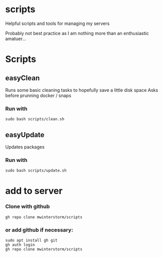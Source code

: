 # scripts
Helpful scripts and tools for managing my servers

Probably not best practice as I am nothing more than an enthusiastic amatuer...

# Scripts
## easyClean
Runs some basic cleaning tasks to hopefully save a little disk space
Asks before prunning docker / snaps

### Run with 
```
sudo bash scripts/clean.sh
```
## easyUpdate
Updates packages

### Run with 
```
sudo bash scripts/update.sh
```

# add to server
### Clone with github
```
gh repo clone mwinterstorm/scripts
```
### or add github if necessary:
```
sudo apt install gh git
gh auth login
gh repo clone mwinterstorm/scripts
```
